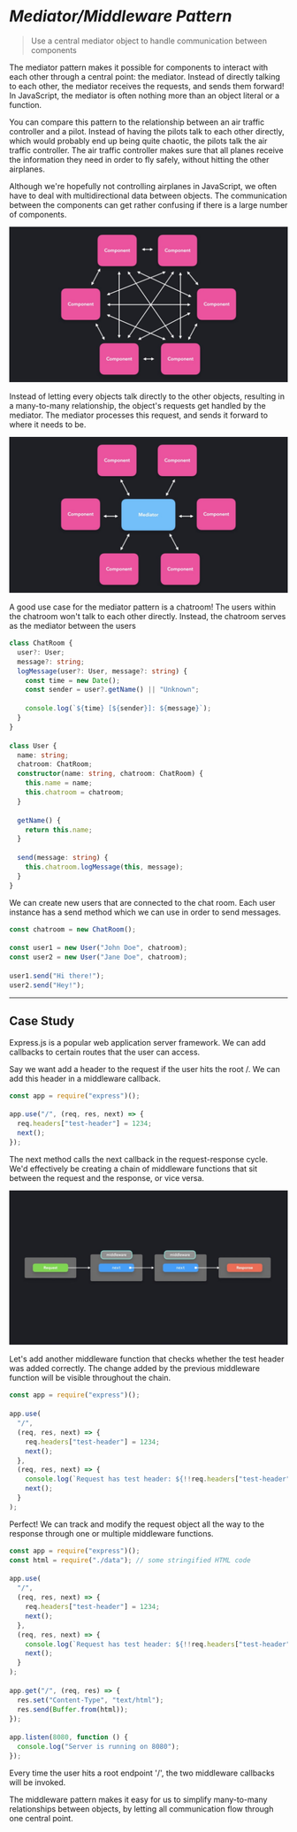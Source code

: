 # **_Mediator/Middleware Pattern_**

> Use a central mediator object to handle communication between components

The mediator pattern makes it possible for components to interact with each
other through a central point: the mediator. Instead of directly talking to each
other, the mediator receives the requests, and sends them forward! In
JavaScript, the mediator is often nothing more than an object literal or a
function.

You can compare this pattern to the relationship between an air traffic
controller and a pilot. Instead of having the pilots talk to each other directly,
which would probably end up being quite chaotic, the pilots talk the air traffic
controller. The air traffic controller makes sure that all planes receive the
information they need in order to fly safely, without hitting the other airplanes.

Although we're hopefully not controlling airplanes in JavaScript, we often have
to deal with multidirectional data between objects. The communication
between the components can get rather confusing if there is a large number of
components.

<center>
    <img src="./img/1.jpg">
</center>

Instead of letting every objects talk directly to the other objects, resulting in a
many-to-many relationship, the object's requests get handled by the mediator.
The mediator processes this request, and sends it forward to where it needs
to be.

<center>
    <img src="./img/2.jpg">
</center>

A good use case for the mediator pattern is a chatroom! The users within the
chatroom won't talk to each other directly. Instead, the chatroom serves as the
mediator between the users

```ts
class ChatRoom {
  user?: User;
  message?: string;
  logMessage(user?: User, message?: string) {
    const time = new Date();
    const sender = user?.getName() || "Unknown";

    console.log(`${time} [${sender}]: ${message}`);
  }
}

class User {
  name: string;
  chatroom: ChatRoom;
  constructor(name: string, chatroom: ChatRoom) {
    this.name = name;
    this.chatroom = chatroom;
  }

  getName() {
    return this.name;
  }

  send(message: string) {
    this.chatroom.logMessage(this, message);
  }
}
```

We can create new users that are connected to the chat room. Each user
instance has a send method which we can use in order to send messages.

```ts
const chatroom = new ChatRoom();

const user1 = new User("John Doe", chatroom);
const user2 = new User("Jane Doe", chatroom);

user1.send("Hi there!");
user2.send("Hey!");
```

<hr>

## <b>Case Study</b>

Express.js is a popular web application server framework. We can add
callbacks to certain routes that the user can access.

Say we want add a header to the request if the user hits the root /. We can
add this header in a middleware callback.

```js
const app = require("express")();

app.use("/", (req, res, next) => {
  req.headers["test-header"] = 1234;
  next();
});
```

The next method calls the next callback in the request-response cycle. We'd
effectively be creating a chain of middleware functions that sit between the
request and the response, or vice versa.

<center>
    <img src="./img/3.jpg">
</center>

Let's add another middleware function that checks whether the test header was added correctly. The change added by the previous middleware
function will be visible throughout the chain.

```js
const app = require("express")();

app.use(
  "/",
  (req, res, next) => {
    req.headers["test-header"] = 1234;
    next();
  },
  (req, res, next) => {
    console.log(`Request has test header: ${!!req.headers["test-header"]}`);
    next();
  }
);
```

Perfect! We can track and modify the request object all the way to the
response through one or multiple middleware functions.

```js
const app = require("express")();
const html = require("./data"); // some stringified HTML code

app.use(
  "/",
  (req, res, next) => {
    req.headers["test-header"] = 1234;
    next();
  },
  (req, res, next) => {
    console.log(`Request has test header: ${!!req.headers["test-header"]}`);
    next();
  }
);

app.get("/", (req, res) => {
  res.set("Content-Type", "text/html");
  res.send(Buffer.from(html));
});

app.listen(8080, function () {
  console.log("Server is running on 8080");
});
```

Every time the user hits a root endpoint '/', the two middleware
callbacks will be invoked.

The middleware pattern makes it easy for us to simplify many-to-many
relationships between objects, by letting all communication flow through one
central point.
